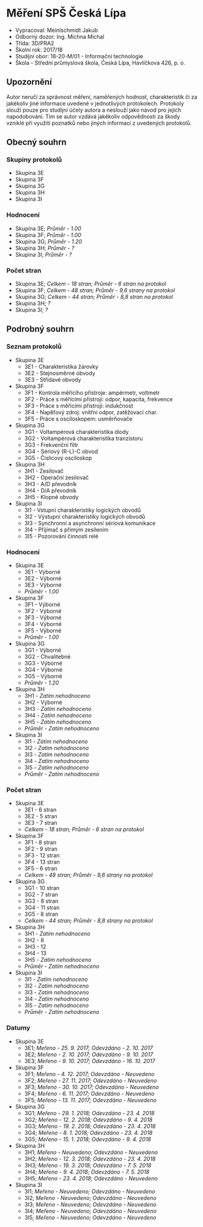 # Měření SPŠ Česká Lípa
- Vypracoval: Meinlschmidt Jakub
- Odborný dozor: Ing. Michna Michal
- Třída: 3D/PRA2
- Školní rok: 2017/18
- Studijní obor: 18-20-M/01 - Informační technologie
- Škola - Střední průmyslová škola, Česká Lípa, Havlíčkova 426, p. o.
 
## Upozornění
Autor neručí za správnost měření, naměřených hodnost, charakteristik či za jakékoliv jiné informace uvedené v jednotlivých protokolech. Protokoly slouží pouze pro studijní účely autora a neslouží jako návod pro jejich napodobování. Tím se autor vzdává jakékoliv odpovědnosti za škody vzniklé při využití poznatků nebo jiných informací z uvedených protokolů.

## Obecný souhrn
### Skupiny protokolů
- Skupina 3E
- Skupina 3F
- Skupina 3G
- Skupina 3H
- Skupina 3I

### Hodnocení
- Skupina 3E; *Průměr - 1.00*
- Skupina 3F; *Průměr - 1.00*
- Skupina 3G; *Průměr - 1.20*
- Skupina 3H; *Průměr - ?*
- Skupina 3I; *Průměr - ?*

### Počet stran
- Skupina 3E; *Celkem - 18 stran; Průměr - 6 stran na protokol*
- Skupina 3F; *Celkem - 48 stran; Průměr - 9,6 strany na protokol*
- Skupina 3G; *Celkem - 44 stran; Průměr - 8,8 stran na protokol*
- Skupina 3H; *?*
- Skupina 3I; *?*

## Podrobný souhrn

### Seznam protokolů
- Skupina 3E
    - 3E1 - Charakteristika žárovky
    - 3E2 - Stejnosměrné obvody
    - 3E3 - Střídavé obvody
- Skupina 3F
    - 3F1 - Kontrola měřícího přístroje: ampérmetr, voltmetr
    - 3F2 - Práce s měřícími přístroji: odpor, kapacita, frekvence
    - 3F3 - Práce s měřícími přístroji: indukčnost
    - 3F4 - Napěťový zdroj: vnitřní odpor, zatěžovací char.
    - 3F5 - Práce s osciloskopem: usměrňovače
- Skupina 3G
    - 3G1 - Voltampérová charakteristika diody
    - 3G2 - Voltampérová charakteristika tranzistoru
    - 3G3 - Frekvenční filtr
    - 3G4 - Sériový (R-L)-C obvod
    - 3G5 - Číslicový osciloskop
- Skupina 3H
    - 3H1 - Zesilovač
    - 3H2 - Operační zesilovač
    - 3H3 - A/D převodník
    - 3H4 - D/A převodník
    - 3H5 - Klopné obvody
- Skupina 3I
    - 3I1 - Vstupní charakteristiky logických obvodů
    - 3I2 - Výstupní charakteristiky logických obvodů
    - 3I3 - Synchronní a asynchronní sériová komunikace
    - 3I4 - Přijímač s přímým zesílením
    - 3I5 - Pozorování činnosti relé
    
### Hodnocení
- Skupina 3E
    - 3E1 - Výborné
    - 3E2 - Výborné
    - 3E3 - Výborné
    - *Průměr - 1.00*
- Skupina 3F
    - 3F1 - Výborné
    - 3F2 - Výborné
    - 3F3 - Výborné
    - 3F4 - Výborné
    - 3F5 - Výborné
    - *Průměr - 1.00*
- Skupina 3G
    - 3G1 - Výborné
    - 3G2 - Chvalitebné
    - 3G3 - Výborné
    - 3G4 - Výborné
    - 3G5 - Výborné
    - *Průměr - 1.20*
- Skupina 3H
    - 3H1 - *Zatím nehodnoceno*
    - 3H2 - Výborné
    - 3H3 - *Zatím nehodnoceno*
    - 3H4 - *Zatím nehodnoceno*
    - 3H5 - *Zatím nehodnoceno*
    - *Průměr - Zatím nehodnoceno*
- Skupina 3I
    - 3I1 - *Zatím nehodnoceno*
    - 3I2 - *Zatím nehodnoceno*
    - 3I3 - *Zatím nehodnoceno*
    - 3I4 - *Zatím nehodnoceno*
    - 3I5 - *Zatím nehodnoceno*
    - *Průměr - Zatím nehodnoceno*
    
### Počet stran
- Skupina 3E
    - 3E1 - 6 stran
    - 3E2 - 5 stran
    - 3E3 - 7 stran
    - *Celkem - 18 stran; Průměr - 6 stran na protokol*
- Skupina 3F
    - 3F1 - 8 stran
    - 3F2 - 9 stran
    - 3F3 - 12 stran
    - 3F4 - 13 stran
    - 3F5 - 6 stran
    - *Celkem - 48 stran; Průměr - 9,6 strany na protokol*
- Skupina 3G
    - 3G1 - 10 stran
    - 3G2 - 7 stran
    - 3G3 - 8 stran
    - 3G4 - 11 stran
    - 3G5 - 8 stran
    - *Celkem - 44 stran; Průměr - 8,8 strany na protokol*
- Skupina 3H
    - 3H1 - *Zatím nehodnoceno*
    - 3H2 - 8
    - 3H3 - 12
    - 3H4 - 13
    - 3H5 - *Zatím nehodnoceno*
    - *Průměr - Zatím nehodnoceno*
- Skupina 3I
    - 3I1 - *Zatím nehodnoceno*
    - 3I2 - *Zatím nehodnoceno*
    - 3I3 - *Zatím nehodnoceno*
    - 3I4 - *Zatím nehodnoceno*
    - 3I5 - *Zatím nehodnoceno*
    - *Průměr - Zatím nehodnoceno*

### Datumy
- Skupina 3E
    - 3E1; *Meřeno - 25. 9. 2017; Odevzdáno - 2. 10. 2017*
    - 3E2; *Meřeno - 2. 10. 2017; Odevzdáno - 9. 10. 2017*
    - 3E3; *Meřeno - 9. 10. 2017; Odevzdáno - 16. 10. 2017*
- Skupina 3F
    - 3F1; *Meřeno - 4. 12. 2017; Odevzdáno - Neuvedeno*
    - 3F2; *Meřeno - 27. 11. 2017; Odevzdáno - Neuvedeno*
    - 3F3; *Meřeno - 30. 10. 2017; Odevzdáno - Neuvedeno*
    - 3F4; *Meřeno - 6. 11. 2017; Odevzdáno - Neuvedeno*
    - 3F5; *Meřeno - 13. 11. 2017; Odevzdáno - Neuvedeno*
- Skupina 3G
    - 3G1; *Meřeno - 29. 1. 2018; Odevzdáno - 23. 4. 2018*
    - 3G2; *Meřeno - 12. 2. 2018; Odevzdáno - 9. 4. 2018*
    - 3G3; *Meřeno - 19. 2. 2018; Odevzdáno - 23. 4. 2018*
    - 3G4; *Meřeno - 8. 1. 2018; Odevzdáno - 23. 4. 2018*
    - 3G5; *Meřeno - 15. 1. 2018; Odevzdáno - 9. 4. 2018*
- Skupina 3H
    - 3H1; *Meřeno - Neuvedeno; Odevzdáno - Neuvedeno*
    - 3H2; *Meřeno - 12. 3. 2018; Odevzdáno - 23. 4. 2018*
    - 3H3; *Meřeno - 19. 3. 2018; Odevzdáno - 7. 5. 2018*
    - 3H4; *Meřeno - 9. 4. 2018; Odevzdáno - 7. 5. 2018*
    - 3H5; *Meřeno - 23. 4. 2018; Odevzdáno - Neuvedeno*
- Skupina 3I
    - 3I1; *Meřeno - Neuvedeno; Odevzdáno - Neuvedeno*
    - 3I2; *Meřeno - Neuvedeno; Odevzdáno - Neuvedeno*
    - 3I3; *Meřeno - Neuvedeno; Odevzdáno - Neuvedeno*
    - 3I4; *Meřeno - Neuvedeno; Odevzdáno - Neuvedeno*
    - 3I5; *Meřeno - Neuvedeno; Odevzdáno - Neuvedeno*
